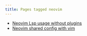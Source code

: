 ```yaml
---
title: Pages tagged neovim
---
```


- [Neovim Lsp usage without plugins](/notes/neovim-lsp-without-plugins.html)
- [Neovim shared config with vim](/notes/neovim-shared-config.html)
